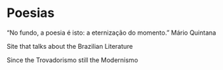 # Poesias

“No fundo, a poesia é isto: a eternização do momento.” Mário Quintana

Site that talks about the Brazilian Literature

Since the Trovadorismo still the Modernismo